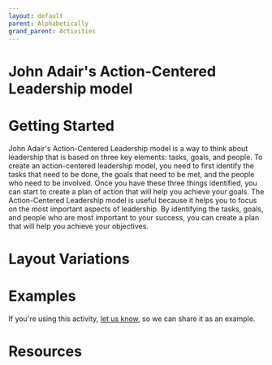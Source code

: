 ```yaml
---
layout: default
parent: Alphabetically
grand_parent: Activities
---
```

# John Adair's Action-Centered Leadership model

# Getting Started

John Adair's Action-Centered Leadership model is a way to think about leadership that is based on three key elements: tasks, goals, and people. To create an action-centered leadership model, you need to first identify the tasks that need to be done, the goals that need to be met, and the people who need to be involved. Once you have these three things identified, you can start to create a plan of action that will help you achieve your goals. The Action-Centered Leadership model is useful because it helps you to focus on the most important aspects of leadership. By identifying the tasks, goals, and people who are most important to your success, you can create a plan that will help you achieve your objectives.

# Layout Variations
# Examples
If you're using this activity, [let us know](https://github.com/Standards-and-Practices/structured-rapid-development/issues/new?assignees=&labels=documentation&template=example-submission.md&title=Example+of+%5Byour+pattern+here%5D), so we can share it as an example.
# Resources